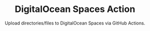 <div align="center">
  
# DigitalOcean Spaces Action

Upload directories/files to DigitalOcean Spaces via GitHub Actions.

</div>
